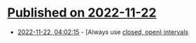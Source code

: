# [Published on 2022-11-22](index.md)

* [2022-11-22, 04:02:15](https://news.ycombinator.com/item?id=33701687) - [Always use [closed, open) intervals](https://fhur.me/posts/always-use-closed-open-intervals)

